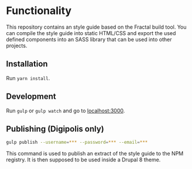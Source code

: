 # Functionality

This repository contains an style guide based on the Fractal build tool. You can
 compile the style guide into static HTML/CSS and export the used defined
 components into an SASS library that can be used into other projects.

## Installation

Run `yarn install`.

## Development

Run `gulp` or `gulp watch` and go to [localhost:3000](http://localhost:3000).

## Publishing (Digipolis only)

```bash
gulp publish --username=*** --password=*** --email=***
```

This command is used to publish an extract of the style guide to
the NPM registry.
It is then supposed to be used inside a Drupal 8 theme.
